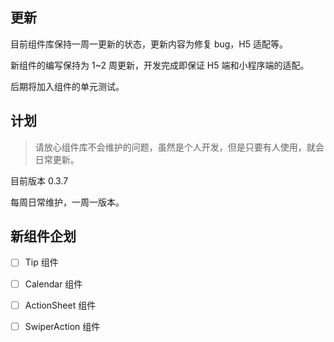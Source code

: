 ## 更新

目前组件库保持一周一更新的状态，更新内容为修复 bug，H5 适配等。

新组件的编写保持为 1~2 周更新，开发完成即保证 H5 端和小程序端的适配。

后期将加入组件的单元测试。

## 计划

> 请放心组件库不会维护的问题，虽然是个人开发，但是只要有人使用，就会日常更新。

目前版本 0.3.7

每周日常维护，一周一版本。

## 新组件企划

- [ ] Tip 组件
- [ ] Calendar 组件
- [ ] ActionSheet 组件
- [ ] SwiperAction 组件



